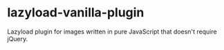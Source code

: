 # lazyload-vanilla-plugin
Lazyload plugin for images written in pure JavaScript that doesn't require jQuery.

